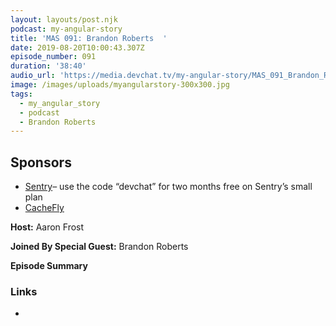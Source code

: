 ```yaml
---
layout: layouts/post.njk
podcast: my-angular-story
title: 'MAS 091: Brandon Roberts  '
date: 2019-08-20T10:00:43.307Z
episode_number: 091
duration: '38:40'
audio_url: 'https://media.devchat.tv/my-angular-story/MAS_091_Brandon_Roberts.mp3'
image: /images/uploads/myangularstory-300x300.jpg
tags:
  - my_angular_story
  - podcast
  - Brandon Roberts
---
```

## **Sponsors**

* [Sentry](http://sentry.io/)– use the code “devchat” for two months free on Sentry’s small plan
* [CacheFly](https://www.cachefly.com/)

**Host:** Aaron Frost

**Joined By Special Guest:** Brandon Roberts  

**Episode Summary**



### **Links**

*
